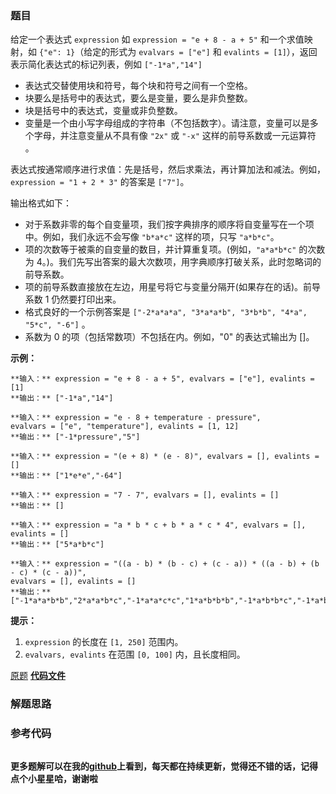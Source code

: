 ### 题目
给定一个表达式 `expression` 如 `expression = "e + 8 - a + 5"` 和一个求值映射，如 `{"e":
1}`（给定的形式为 `evalvars = ["e"]` 和 `evalints = [1]`），返回表示简化表达式的标记列表，例如
`["-1*a","14"]`

  * 表达式交替使用块和符号，每个块和符号之间有一个空格。
  * 块要么是括号中的表达式，要么是变量，要么是非负整数。
  * 块是括号中的表达式，变量或非负整数。
  * 变量是一个由小写字母组成的字符串（不包括数字）。请注意，变量可以是多个字母，并注意变量从不具有像 `"2x"` 或 `"-x"` 这样的前导系数或一元运算符 。

表达式按通常顺序进行求值：先是括号，然后求乘法，再计算加法和减法。例如，`expression = "1 + 2 * 3"` 的答案是 `["7"]`。

输出格式如下：

  * 对于系数非零的每个自变量项，我们按字典排序的顺序将自变量写在一个项中。例如，我们永远不会写像 `"b*a*c"` 这样的项，只写 `"a*b*c"`。
  * 项的次数等于被乘的自变量的数目，并计算重复项。(例如，`"a*a*b*c"` 的次数为 4。)。我们先写出答案的最大次数项，用字典顺序打破关系，此时忽略词的前导系数。
  * 项的前导系数直接放在左边，用星号将它与变量分隔开(如果存在的话)。前导系数 1 仍然要打印出来。
  * 格式良好的一个示例答案是 `["-2*a*a*a", "3*a*a*b", "3*b*b", "4*a", "5*c", "-6"]` 。
  * 系数为 0 的项（包括常数项）不包括在内。例如，"0" 的表达式输出为 []。



**示例：**

    
    
    **输入：** expression = "e + 8 - a + 5", evalvars = ["e"], evalints = [1]
    **输出：** ["-1*a","14"]
    
    **输入：** expression = "e - 8 + temperature - pressure",
    evalvars = ["e", "temperature"], evalints = [1, 12]
    **输出：** ["-1*pressure","5"]
    
    **输入：** expression = "(e + 8) * (e - 8)", evalvars = [], evalints = []
    **输出：** ["1*e*e","-64"]
    
    **输入：** expression = "7 - 7", evalvars = [], evalints = []
    **输出：** []
    
    **输入：** expression = "a * b * c + b * a * c * 4", evalvars = [], evalints = []
    **输出：** ["5*a*b*c"]
    
    **输入：** expression = "((a - b) * (b - c) + (c - a)) * ((a - b) + (b - c) * (c - a))",
    evalvars = [], evalints = []
    **输出：** ["-1*a*a*b*b","2*a*a*b*c","-1*a*a*c*c","1*a*b*b*b","-1*a*b*b*c","-1*a*b*c*c","1*a*c*c*c","-1*b*b*b*c","2*b*b*c*c","-1*b*c*c*c","2*a*a*b","-2*a*a*c","-2*a*b*b","2*a*c*c","1*b*b*b","-1*b*b*c","1*b*c*c","-1*c*c*c","-1*a*a","1*a*b","1*a*c","-1*b*c"]
    



**提示：**

  1. `expression` 的长度在 `[1, 250]` 范围内。
  2. `evalvars, evalints` 在范围 `[0, 100]` 内，且长度相同。

[原题](https://leetcode-cn.com/problems/basic-calculator-iv/)    **[代码文件]()**


### 解题思路




### 参考代码

```go


```




**更多题解可以在我的[github](https://github.com/LZH139/leetcode_Go)上看到，每天都在持续更新，觉得还不错的话，记得点个小星星哈，谢谢啦**
